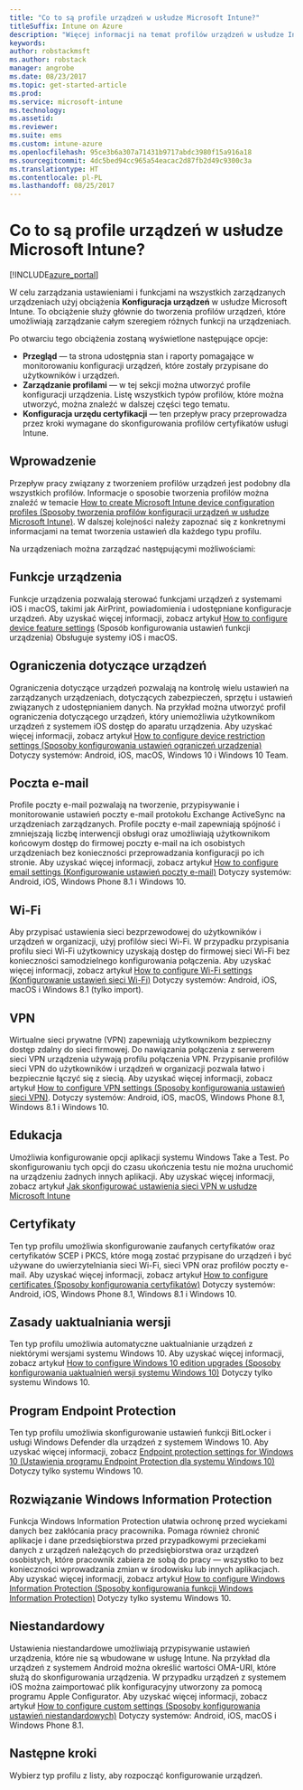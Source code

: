 ```yaml
---
title: "Co to są profile urządzeń w usłudze Microsoft Intune?"
titleSuffix: Intune on Azure
description: "Więcej informacji na temat profilów urządzeń w usłudze Intune i ich przydatności w Twojej firmie do zarządzania urządzeniami i ich ochrony."
keywords: 
author: robstackmsft
ms.author: robstack
manager: angrobe
ms.date: 08/23/2017
ms.topic: get-started-article
ms.prod: 
ms.service: microsoft-intune
ms.technology: 
ms.assetid: 
ms.reviewer: 
ms.suite: ems
ms.custom: intune-azure
ms.openlocfilehash: 95ce3b6a307a71431b9717abdc3980f15a916a18
ms.sourcegitcommit: 4dc5bed94cc965a54eacac2d87fb2d49c9300c3a
ms.translationtype: HT
ms.contentlocale: pl-PL
ms.lasthandoff: 08/25/2017
---
```

# <a name="what-are-microsoft-intune-device-profiles"></a>Co to są profile urządzeń w usłudze Microsoft Intune?

[!INCLUDE[azure_portal](./includes/azure_portal.md)]

W celu zarządzania ustawieniami i funkcjami na wszystkich zarządzanych urządzeniach użyj obciążenia **Konfiguracja urządzeń** w usłudze Microsoft Intune. To obciążenie służy głównie do tworzenia profilów urządzeń, które umożliwiają zarządzanie całym szeregiem różnych funkcji na urządzeniach.

Po otwarciu tego obciążenia zostaną wyświetlone następujące opcje:

- **Przegląd** — ta strona udostępnia stan i raporty pomagające w monitorowaniu konfiguracji urządzeń, które zostały przypisane do użytkowników i urządzeń.
- **Zarządzanie profilami** — w tej sekcji można utworzyć profile konfiguracji urządzenia. Listę wszystkich typów profilów, które można utworzyć, można znaleźć w dalszej części tego tematu.
- **Konfiguracja urzędu certyfikacji** — ten przepływ pracy przeprowadza przez kroki wymagane do skonfigurowania profilów certyfikatów usługi Intune.

## <a name="getting-started"></a>Wprowadzenie

Przepływ pracy związany z tworzeniem profilów urządzeń jest podobny dla wszystkich profilów. Informacje o sposobie tworzenia profilów można znaleźć w temacie [How to create Microsoft Intune device configuration profiles (Sposoby tworzenia profilów konfiguracji urządzeń w usłudze Microsoft Intune)](device-profile-create.md). W dalszej kolejności należy zapoznać się z konkretnymi informacjami na temat tworzenia ustawień dla każdego typu profilu.

Na urządzeniach można zarządzać następującymi możliwościami:

## <a name="device-features"></a>Funkcje urządzenia

Funkcje urządzenia pozwalają sterować funkcjami urządzeń z systemami iOS i macOS, takimi jak AirPrint, powiadomienia i udostępniane konfiguracje urządzeń.
Aby uzyskać więcej informacji, zobacz artykuł [How to configure device feature settings](device-features-configure.md) (Sposób konfigurowania ustawień funkcji urządzenia) Obsługuje systemy iOS i macOS.

## <a name="device-restrictions"></a>Ograniczenia dotyczące urządzeń
Ograniczenia dotyczące urządzeń pozwalają na kontrolę wielu ustawień na zarządzanych urządzeniach, dotyczących zabezpieczeń, sprzętu i ustawień związanych z udostępnianiem danych. Na przykład można utworzyć profil ograniczenia dotyczącego urządzeń, który uniemożliwia użytkownikom urządzeń z systemem iOS dostęp do aparatu urządzenia.
Aby uzyskać więcej informacji, zobacz artykuł [How to configure device restriction settings (Sposoby konfigurowania ustawień ograniczeń urządzenia)](device-restrictions-configure.md) Dotyczy systemów: Android, iOS, macOS, Windows 10 i Windows 10 Team.

## <a name="email"></a>Poczta e-mail
Profile poczty e-mail pozwalają na tworzenie, przypisywanie i monitorowanie ustawień poczty e-mail protokołu Exchange ActiveSync na urządzeniach zarządzanych. Profile poczty e-mail zapewniają spójność i zmniejszają liczbę interwencji obsługi oraz umożliwiają użytkownikom końcowym dostęp do firmowej poczty e-mail na ich osobistych urządzeniach bez konieczności przeprowadzania konfiguracji po ich stronie.
Aby uzyskać więcej informacji, zobacz artykuł [How to configure email settings (Konfigurowanie ustawień poczty e-mail)](email-settings-configure.md) Dotyczy systemów: Android, iOS, Windows Phone 8.1 i Windows 10.

## <a name="wi-fi"></a>Wi-Fi
Aby przypisać ustawienia sieci bezprzewodowej do użytkowników i urządzeń w organizacji, użyj profilów sieci Wi-Fi. W przypadku przypisania profilu sieci Wi-Fi użytkownicy uzyskają dostęp do firmowej sieci Wi-Fi bez konieczności samodzielnego konfigurowania połączenia.
Aby uzyskać więcej informacji, zobacz artykuł [How to configure Wi-Fi settings (Konfigurowanie ustawień sieci Wi-Fi)](wi-fi-settings-configure.md) Dotyczy systemów: Android, iOS, macOS i Windows 8.1 (tylko import).

## <a name="vpn"></a>VPN
Wirtualne sieci prywatne (VPN) zapewniają użytkownikom bezpieczny dostęp zdalny do sieci firmowej. Do nawiązania połączenia z serwerem sieci VPN urządzenia używają profilu połączenia VPN. Przypisanie profilów sieci VPN do użytkowników i urządzeń w organizacji pozwala łatwo i bezpiecznie łączyć się z siecią.
Aby uzyskać więcej informacji, zobacz artykuł [How to configure VPN settings (Sposoby konfigurowania ustawień sieci VPN)](vpn-settings-configure.md).
Dotyczy systemów: Android, iOS, macOS, Windows Phone 8.1, Windows 8.1 i Windows 10.

## <a name="education"></a>Edukacja
Umożliwia konfigurowanie opcji aplikacji systemu Windows Take a Test. Po skonfigurowaniu tych opcji do czasu ukończenia testu nie można uruchomić na urządzeniu żadnych innych aplikacji.
Aby uzyskać więcej informacji, zobacz artykuł [Jak skonfigurować ustawienia sieci VPN w usłudze Microsoft Intune](education-settings-configure.md)

## <a name="certificates"></a>Certyfikaty
Ten typ profilu umożliwia skonfigurowanie zaufanych certyfikatów oraz certyfikatów SCEP i PKCS, które mogą zostać przypisane do urządzeń i być używane do uwierzytelniania sieci Wi-Fi, sieci VPN oraz profilów poczty e-mail.
Aby uzyskać więcej informacji, zobacz artykuł [How to configure certificates (Sposoby konfigurowania certyfikatów)](certificates-configure.md) Dotyczy systemów: Android, iOS, Windows Phone 8.1, Windows 8.1 i Windows 10.

## <a name="edition-upgrade"></a>Zasady uaktualniania wersji
Ten typ profilu umożliwia automatyczne uaktualnianie urządzeń z niektórymi wersjami systemu Windows 10.
Aby uzyskać więcej informacji, zobacz artykuł [How to configure Windows 10 edition upgrades (Sposoby konfigurowania uaktualnień wersji systemu Windows 10)](edition-upgrade-configure-windows-10.md) Dotyczy tylko systemu Windows 10.

## <a name="endpoint-protection"></a>Program Endpoint Protection
Ten typ profilu umożliwia skonfigurowanie ustawień funkcji BitLocker i usługi Windows Defender dla urządzeń z systemem Windows 10.
Aby uzyskać więcej informacji, zobacz [Endpoint protection settings for Windows 10 (Ustawienia programu Endpoint Protection dla systemu Windows 10)](endpoint-protection-windows-10.md) Dotyczy tylko systemu Windows 10.

## <a name="windows-information-protection"></a>Rozwiązanie Windows Information Protection
Funkcja Windows Information Protection ułatwia ochronę przed wyciekami danych bez zakłócania pracy pracownika. Pomaga również chronić aplikacje i dane przedsiębiorstwa przed przypadkowymi przeciekami danych z urządzeń należących do przedsiębiorstwa oraz urządzeń osobistych, które pracownik zabiera ze sobą do pracy — wszystko to bez konieczności wprowadzania zmian w środowisku lub innych aplikacjach.
Aby uzyskać więcej informacji, zobacz artykuł [How to configure Windows Information Protection (Sposoby konfigurowania funkcji Windows Information Protection)](windows-information-protection-configure.md) Dotyczy tylko systemu Windows 10.

## <a name="custom"></a>Niestandardowy
Ustawienia niestandardowe umożliwiają przypisywanie ustawień urządzenia, które nie są wbudowane w usługę Intune. Na przykład dla urządzeń z systemem Android można określić wartości OMA-URI, które służą do skonfigurowania urządzenia. W przypadku urządzeń z systemem iOS można zaimportować plik konfiguracyjny utworzony za pomocą programu Apple Configurator.
Aby uzyskać więcej informacji, zobacz artykuł [How to configure custom settings (Sposoby konfigurowania ustawień niestandardowych)](custom-settings-configure.md) Dotyczy systemów: Android, iOS, macOS i Windows Phone 8.1.

## <a name="next-steps"></a>Następne kroki
Wybierz typ profilu z listy, aby rozpocząć konfigurowanie urządzeń.
